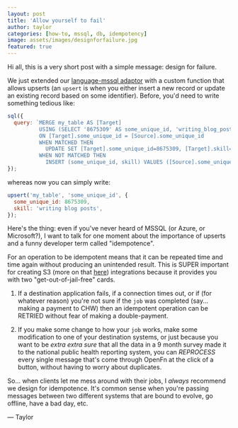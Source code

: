 ```yaml
---
layout: post
title: 'Allow yourself to fail'
author: taylor
categories: [how-to, mssql, db, idempotency]
image: assets/images/designforfailure.jpg
featured: true
---
```


Hi all, this is a very short post with a simple message: design for failure.

We just extended our [language-mssql adaptor](https://github.com/OpenFn/language-mssql) with a custom function that allows
upserts (an `upsert` is when you either insert a new record or update an
existing record based on some identifier). Before, you'd need to write something
tedious like:

```js
sql({
  query: `MERGE my_table AS [Target]
          USING (SELECT '8675309' AS some_unique_id, 'writing_blog_posts' AS skill) AS [Source]
          ON [Target].some_unique_id = [Source].some_unique_id
          WHEN MATCHED THEN
            UPDATE SET [Target].some_unique_id=8675309, [Target].skill='writing_blog_posts'
          WHEN NOT MATCHED THEN
            INSERT (some_unique_id, skill) VALUES ([Source].some_unique_id, [Source].skill);`,
});
```

whereas now you can simply write:

```js
upsert('my_table', 'some_unique_id', {
  some_unique_id: 8675309,
  skill: 'writing blog posts',
});
```

Here's the thing: even if you've never heard of MSSQL (or Azure, or Microsoft?),
I want to talk for one moment about the importance of upserts and a funny
developer term called "idempotence".

For an operation to be idempotent means that it can be repeated time and time
again without producing an unintended result. This is SUPER important for
creating S3 (more on that [here](https://openfn.org/trust)) integrations because it provides you with two
"get-out-of-jail-free" cards.

1. If a destination application fails, if a connection times out, or if (for
   whatever reason) you're not sure if the `job` was completed (say... making a
   payment to CHW) then an idempotent operation can be RETRIED without fear of
   making a double-payment.

2. If you make some change to how your `job` works, make some modification to
   one of your destination systems, or just because you want to be _extra extra
   sure_ that all the data in a 9 month survey made it to the national public
   health reporting system, you can _REPROCESS_ every single message that's come
   through OpenFn at the click of a button, without having to worry about
   duplicates.

So... when clients let me mess around with their jobs, I _always_ recommend we
design for idempotence. It's common sense when you're passing messages between
two different systems that are bound to evolve, go offline, have a bad day, etc.

— Taylor
